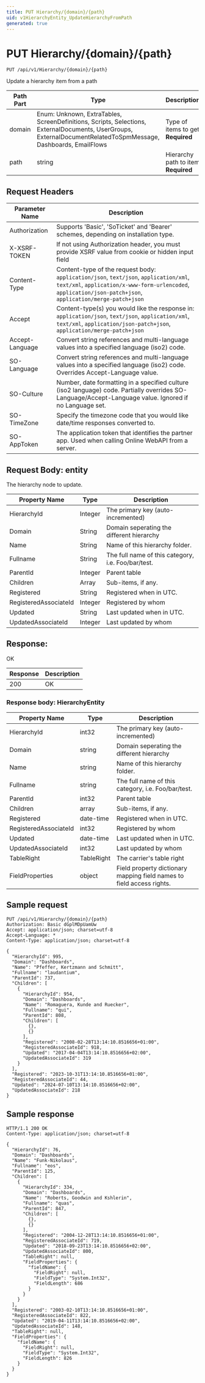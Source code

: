 ```yaml
---
title: PUT Hierarchy/{domain}/{path}
uid: v1HierarchyEntity_UpdateHierarchyFromPath
generated: true
---
```


# PUT Hierarchy/{domain}/{path}

```http
PUT /api/v1/Hierarchy/{domain}/{path}
```

Update a hierarchy item from a path






| Path Part | Type | Description |
|-----------|------|-------------|
| domain | Enum: Unknown, ExtraTables, ScreenDefinitions, Scripts, Selections, ExternalDocuments, UserGroups, ExternalDocumentRelatedToSpmMessage, Dashboards, EmailFlows | Type of items to get **Required** |
| path | string | Hierarchy path to item **Required** |



## Request Headers

| Parameter Name | Description |
|----------------|-------------|
| Authorization  | Supports 'Basic', 'SoTicket' and 'Bearer' schemes, depending on installation type. |
| X-XSRF-TOKEN   | If not using Authorization header, you must provide XSRF value from cookie or hidden input field |
| Content-Type | Content-type of the request body: `application/json`, `text/json`, `application/xml`, `text/xml`, `application/x-www-form-urlencoded`, `application/json-patch+json`, `application/merge-patch+json` |
| Accept         | Content-type(s) you would like the response in: `application/json`, `text/json`, `application/xml`, `text/xml`, `application/json-patch+json`, `application/merge-patch+json` |
| Accept-Language | Convert string references and multi-language values into a specified language (iso2) code. |
| SO-Language | Convert string references and multi-language values into a specified language (iso2) code. Overrides Accept-Language value. |
| SO-Culture | Number, date formatting in a specified culture (iso2 language) code. Partially overrides SO-Language/Accept-Language value. Ignored if no Language set. |
| SO-TimeZone | Specify the timezone code that you would like date/time responses converted to. |
| SO-AppToken | The application token that identifies the partner app. Used when calling Online WebAPI from a server. |

## Request Body: entity 

The hierarchy node to update. 

| Property Name | Type |  Description |
|----------------|------|--------------|
| HierarchyId | Integer | The primary key (auto-incremented) |
| Domain | String | Domain seperating the different hierarchy |
| Name | String | Name of this hierarchy folder. |
| Fullname | String | The full name of this category, i.e. Foo/bar/test. |
| ParentId | Integer | Parent table |
| Children | Array | Sub-items, if any. |
| Registered | String | Registered when  in UTC. |
| RegisteredAssociateId | Integer | Registered by whom |
| Updated | String | Last updated when  in UTC. |
| UpdatedAssociateId | Integer | Last updated by whom |

## Response:

OK

| Response | Description |
|----------------|-------------|
| 200 | OK |

### Response body: HierarchyEntity

| Property Name | Type |  Description |
|----------------|------|--------------|
| HierarchyId | int32 | The primary key (auto-incremented) |
| Domain | string | Domain seperating the different hierarchy |
| Name | string | Name of this hierarchy folder. |
| Fullname | string | The full name of this category, i.e. Foo/bar/test. |
| ParentId | int32 | Parent table |
| Children | array | Sub-items, if any. |
| Registered | date-time | Registered when  in UTC. |
| RegisteredAssociateId | int32 | Registered by whom |
| Updated | date-time | Last updated when  in UTC. |
| UpdatedAssociateId | int32 | Last updated by whom |
| TableRight | TableRight | The carrier's table right |
| FieldProperties | object | Field property dictionary mapping field names to field access rights. |

## Sample request

```http!
PUT /api/v1/Hierarchy/{domain}/{path}
Authorization: Basic dGplMDpUamUw
Accept: application/json; charset=utf-8
Accept-Language: *
Content-Type: application/json; charset=utf-8

{
  "HierarchyId": 995,
  "Domain": "Dashboards",
  "Name": "Pfeffer, Kertzmann and Schmitt",
  "Fullname": "laudantium",
  "ParentId": 737,
  "Children": [
    {
      "HierarchyId": 954,
      "Domain": "Dashboards",
      "Name": "Romaguera, Kunde and Ruecker",
      "Fullname": "qui",
      "ParentId": 808,
      "Children": [
        {},
        {}
      ],
      "Registered": "2008-02-28T13:14:10.8516656+01:00",
      "RegisteredAssociateId": 918,
      "Updated": "2017-04-04T13:14:10.8516656+02:00",
      "UpdatedAssociateId": 319
    }
  ],
  "Registered": "2023-10-31T13:14:10.8516656+01:00",
  "RegisteredAssociateId": 44,
  "Updated": "2024-07-10T13:14:10.8516656+02:00",
  "UpdatedAssociateId": 218
}
```

## Sample response

```http_
HTTP/1.1 200 OK
Content-Type: application/json; charset=utf-8

{
  "HierarchyId": 76,
  "Domain": "Dashboards",
  "Name": "Funk-Nikolaus",
  "Fullname": "eos",
  "ParentId": 125,
  "Children": [
    {
      "HierarchyId": 334,
      "Domain": "Dashboards",
      "Name": "Roberts, Goodwin and Kshlerin",
      "Fullname": "quas",
      "ParentId": 847,
      "Children": [
        {},
        {}
      ],
      "Registered": "2004-12-28T13:14:10.8516656+01:00",
      "RegisteredAssociateId": 719,
      "Updated": "2018-09-23T13:14:10.8516656+02:00",
      "UpdatedAssociateId": 800,
      "TableRight": null,
      "FieldProperties": {
        "fieldName": {
          "FieldRight": null,
          "FieldType": "System.Int32",
          "FieldLength": 686
        }
      }
    }
  ],
  "Registered": "2003-02-10T13:14:10.8516656+01:00",
  "RegisteredAssociateId": 822,
  "Updated": "2019-04-11T13:14:10.8516656+02:00",
  "UpdatedAssociateId": 148,
  "TableRight": null,
  "FieldProperties": {
    "fieldName": {
      "FieldRight": null,
      "FieldType": "System.Int32",
      "FieldLength": 826
    }
  }
}
```